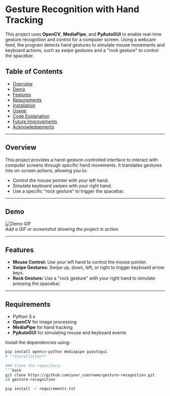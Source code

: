 # **Gesture Recognition with Hand Tracking**

This project uses **OpenCV**, **MediaPipe**, and **PyAutoGUI** to enable real-time gesture recognition and control for a computer screen. Using a webcam feed, the program detects hand gestures to simulate mouse movements and keyboard actions, such as swipe gestures and a "rock gesture" to control the spacebar.

## Table of Contents
- [Overview](#overview)
- [Demo](#demo)
- [Features](#features)
- [Requirements](#requirements)
- [Installation](#installation)
- [Usage](#usage)
- [Code Explanation](#code-explanation)
- [Future Improvements](#future-improvements)
- [Acknowledgements](#acknowledgements)

---

## Overview
This project provides a hand-gesture-controlled interface to interact with computer screens through specific hand movements. It translates gestures into on-screen actions, allowing you to:
- Control the mouse pointer with your left hand.
- Simulate keyboard swipes with your right hand.
- Use a specific "rock gesture" to trigger the spacebar.

---

## Demo
![Demo GIF](link_to_gif_or_image)  
_Add a GIF or screenshot showing the project in action._

---

## Features
- **Mouse Control:** Use your left hand to control the mouse pointer.
- **Swipe Gestures:** Swipe up, down, left, or right to trigger keyboard arrow keys.
- **Rock Gesture:** Use a "rock gesture" with your right hand to simulate pressing the spacebar.

---

## Requirements
- Python 3.x
- **OpenCV** for image processing
- **MediaPipe** for hand tracking
- **PyAutoGUI** for simulating mouse and keyboard events

Install the dependencies using:
```bash
pip install opencv-python mediapipe pyautogui
# **Installation**

### Clone the repository:
```bash
git clone https://github.com/your_username/gesture-recognition.git
cd gesture-recognition

pip install -r requirements.txt


